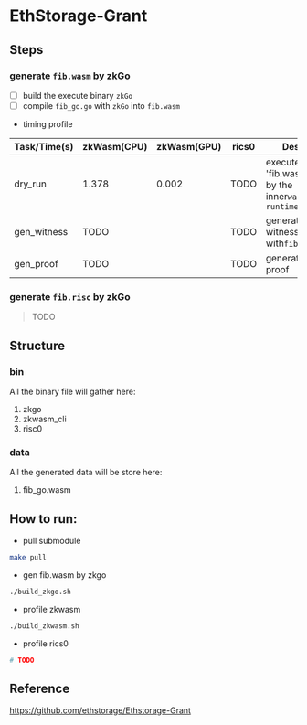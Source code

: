 # EthStorage-Grant

## Steps

### generate `fib.wasm` by zkGo

* [ ]  build the execute binary `zkGo`
* [ ]  compile `fib_go.go` with `zkGo` into `fib.wasm`

* timing profile


| Task/Time(s) | zkWasm(CPU) | zkWasm(GPU) | rics0  | Desc                                           |
|--------------|-------------|-------------|--------|------------------------------------------------|
| dry_run      | 1.378       | 0.002       | TODO   | execute 'fib.wasm' by the inner`wasmi runtime` |
| gen_witness  | TODO        |             | TODO   | generate the witness with`fib.wasm`            |
| gen_proof    | TODO        |             | TODO   | generate the proof                             |


### generate `fib.risc` by zkGo
> TODO



## Structure

### bin
All the binary file will gather here:
1. zkgo
2. zkwasm_cli
3. risc0

### data
All the generated data will be store here:
1. fib_go.wasm


## How to run:
* pull submodule
```bash
make pull
```

* gen fib.wasm by zkgo
```bash
./build_zkgo.sh
```

* profile zkwasm
```bash
./build_zkwasm.sh
```

* profile rics0
```bash
# TODO

```


## Reference
https://github.com/ethstorage/Ethstorage-Grant